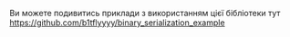 Ви можете подивитись приклади з використанням цієї бібліотеки тут https://github.com/b1tflyyyy/binary_serialization_example
